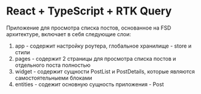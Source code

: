 # React + TypeScript + RTK Query


Приложение для просмотра списка постов, основанное на FSD архитектуре, включает в себя следующие слои:

1. app - содержит настройку роутера, глобальное хранилище - store и стили
2. pages - содержит 2 страницы для просмотра списка постов и отдельного поста полностью
3. widget - содержит сущности PostList и PostDetails, которые являются самостоятельныеми блоками
4. entities - содежит основную сущность приложения - Post
